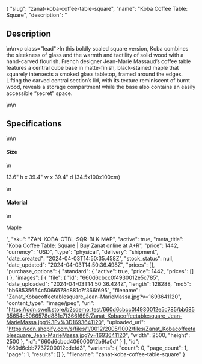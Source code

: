 {
  "slug": "zanat-koba-coffee-table-square",
  "name": "Koba Coffee Table: Square",
  "description": "<h2>Description</h2>\n<!-- split -->\n<p class=\"lead\">In this boldly scaled square version, Koba combines the sleekness of glass and the warmth and tactility of solid wood with a hand-carved flourish. French designer Jean-Marie Massaud’s coffee table features a central cube base in matte-finish, black-stained maple that squarely intersects a smoked glass tabletop, framed around the edges. Lifting the carved central section’s lid, with its texture reminiscent of burnt wood, reveals a storage compartment while the base also contains an easily accessible “secret” space.</p>\n<!-- split -->\n<h2>Specifications</h2>\n<!-- split -->\n<h4>Size</h4>\n<p>13.6\" h x 39.4\" w x 39.4\" d (34.5x100x100cm)</p>\n<h4>Material</h4>\n<p>Maple</p>",
  "sku": "ZAN-KOBA-CTBL-SQR-BLK-MAP",
  "active": true,
  "meta_title": "Koba Coffee Table: Square | Buy Zanat online at A+R",
  "price": 1442,
  "currency": "USD",
  "type": "physical",
  "delivery": "shipment",
  "date_created": "2024-04-03T14:50:35.458Z",
  "stock_status": null,
  "date_updated": "2024-04-03T14:50:36.498Z",
  "prices": [],
  "purchase_options": {
    "standard": {
      "active": true,
      "price": 1442,
      "prices": []
    }
  },
  "images": [
    {
      "file": {
        "id": "660d6cbcc0f4930012e5c785",
        "date_uploaded": "2024-04-03T14:50:36.424Z",
        "length": 128288,
        "md5": "bb68535654c5066578d881c7f366f695",
        "filename": "Zanat_Kobacoffeetablesquare_Jean-MarieMassa.jpg?v=1693641120",
        "content_type": "image/jpeg",
        "url": "https://cdn.swell.store/b2sdemo_test/660d6cbcc0f4930012e5c785/bb68535654c5066578d881c7f366f695/Zanat_Kobacoffeetablesquare_Jean-MarieMassa.jpg%3Fv%3D1693641120",
        "uploaded_url": "https://cdn.shopify.com/s/files/1/0012/2005/1002/files/Zanat_Kobacoffeetablesquare_Jean-MarieMassa.jpg?v=1693641120",
        "width": 2500,
        "height": 2500
      },
      "id": "660d6cbcd406000012b9fa0d"
    }
  ],
  "id": "660d6cbb7737200012cdefd3",
  "variants": {
    "count": 0,
    "page_count": 1,
    "page": 1,
    "results": []
  },
  "filename": "zanat-koba-coffee-table-square"
}